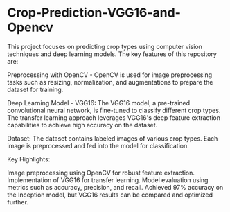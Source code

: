 # Crop-Prediction-VGG16-and-Opencv

This project focuses on predicting crop types using computer vision techniques and deep learning models. The key features of this repository are:

Preprocessing with OpenCV - 
OpenCV is used for image preprocessing tasks such as resizing, normalization, and augmentations to prepare the dataset for training.

Deep Learning Model - VGG16:
The VGG16 model, a pre-trained convolutional neural network, is fine-tuned to classify different crop types. The transfer learning approach leverages VGG16's deep feature extraction capabilities to achieve high accuracy on the dataset.

Dataset:
The dataset contains labeled images of various crop types. Each image is preprocessed and fed into the model for classification.

Key Highlights:

Image preprocessing using OpenCV for robust feature extraction.
Implementation of VGG16 for transfer learning.
Model evaluation using metrics such as accuracy, precision, and recall.
Achieved 97% accuracy on the Inception model, but VGG16 results can be compared and optimized further.

